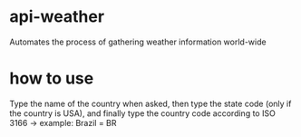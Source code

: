 # api-weather
Automates the process of gathering weather information world-wide

# how to use
Type the name of the country when asked, then type the state code (only if the country is USA), and 
finally type the country code according to ISO 3166 -> example: Brazil = BR